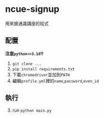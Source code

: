 # ncue-signup
用來搶通識講座的程式


## 配置

**注意`python<=3.10`!!**
1. `git clone ...`
2. `pip install requirements.txt`
3. 下載`chromedriver`並加到`PATH`
3. 編輯`profile.yml`裡的`name`,`password`,`even_id`


## 執行
3. run `python main.py`
